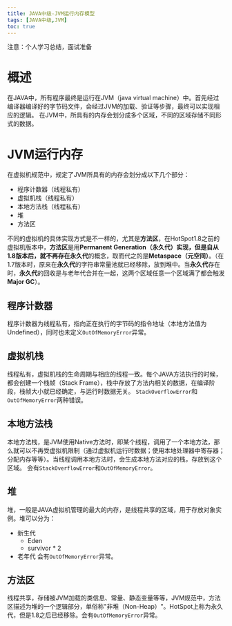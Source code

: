 ```yaml
---
title: JAVA中级-JVM运行内存模型
tags: [JAVA中级,JVM]
toc: true
---
```


注意：个人学习总结，面试准备

# 概述
在JAVA中，所有程序最终是运行在JVM（java virtual machine）中。首先经过编译器编译好的字节码文件，会经过JVM的加载、验证等步骤，最终可以实现相应的逻辑。
在JVM中，所具有的内存会划分成多个区域，不同的区域存储不同形式的数据。

# JVM运行内存
在虚拟机规范中，规定了JVM所具有的内存会划分成以下几个部分：

- 程序计数器（线程私有）
- 虚拟机栈（线程私有）
- 本地方法栈（线程私有）
- 堆
- 方法区

不同的虚拟机的具体实现方式是不一样的，尤其是**方法区**，在HotSpot1.8之前的虚拟机版本中，**方法区**是用**Permanent Generation（永久代）**实现，但是自从1.8版本后，就不再存在**永久代**的概念，取而代之的是**Metaspace（元空间）**。（在1.7版本时，原来在**永久代**的字符串常量池就已经移除，放到堆中。当**永久代**存在时，**永久代**的回收是与老年代合并在一起，这两个区域任意一个区域满了都会触发**Major GC**）。

## 程序计数器
程序计数器为线程私有，指向正在执行的字节码的指令地址（本地方法值为Undefined），同时也未定义`OutOfMemoryError`异常。

## 虚拟机栈
线程私有，虚拟机栈的生命周期与相应的线程一致。每个JAVA方法执行的时候，都会创建一个栈帧（Stack Frame），栈中存放了方法内相关的数据，在编译阶段，栈帧大小就已经确定，与运行时数据无关。
`StackOverflowError`和`OutOfMemoryError`两种错误。

## 本地方法栈
本地方法栈，是JVM使用Native方法时，即某个线程，调用了一个本地方法，那么就可以不再受虚拟机限制（通过虚拟机运行时数据；使用本地处理器中寄存器；分配内存等等）。当线程调用本地方法时，会生成本地方法对应的栈，存放到这个区域。
会有`StackOverflowError`和`OutOfMemoryError`。

## 堆
堆，一般是JAVA虚拟机管理的最大的内存，是线程共享的区域，用于存放对象实例。堆可以分为：
- 新生代
    - Eden
    - survivor * 2
- 老年代
会有`OutOfMemoryError`异常。

## 方法区
线程共享，存储被JVM加载的类信息、常量、静态变量等等，JVM规范中，方法区描述为堆的一个逻辑部分，单俗称"非堆（Non-Heap）"。HotSpot上称为永久代，但是1.8之后已经移除。会有`OutOfMemoryError`异常。

